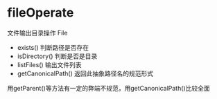 # fileOperate
文件输出目录操作
File
+ exists()	判断路径是否存在
+ isDirectory() 判断是否是目录
+ listFiles() 输出文件列表
+ getCanonicalPath() 返回此抽象路径名的规范形式

用getParent()等方法有一定的弊端不规范，用getCanonicalPath()比较全面

